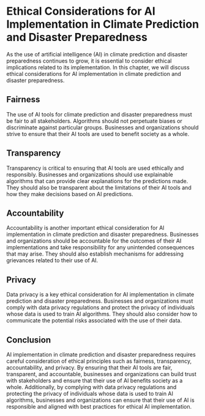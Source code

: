 Ethical Considerations for AI Implementation in Climate Prediction and Disaster Preparedness
==================================================================================================================================================================================

As the use of artificial intelligence (AI) in climate prediction and disaster preparedness continues to grow, it is essential to consider ethical implications related to its implementation. In this chapter, we will discuss ethical considerations for AI implementation in climate prediction and disaster preparedness.

Fairness
--------

The use of AI tools for climate prediction and disaster preparedness must be fair to all stakeholders. Algorithms should not perpetuate biases or discriminate against particular groups. Businesses and organizations should strive to ensure that their AI tools are used to benefit society as a whole.

Transparency
------------

Transparency is critical to ensuring that AI tools are used ethically and responsibly. Businesses and organizations should use explainable algorithms that can provide clear explanations for the predictions made. They should also be transparent about the limitations of their AI tools and how they make decisions based on AI predictions.

Accountability
--------------

Accountability is another important ethical consideration for AI implementation in climate prediction and disaster preparedness. Businesses and organizations should be accountable for the outcomes of their AI implementations and take responsibility for any unintended consequences that may arise. They should also establish mechanisms for addressing grievances related to their use of AI.

Privacy
-------

Data privacy is a key ethical consideration for AI implementation in climate prediction and disaster preparedness. Businesses and organizations must comply with data privacy regulations and protect the privacy of individuals whose data is used to train AI algorithms. They should also consider how to communicate the potential risks associated with the use of their data.

Conclusion
----------

AI implementation in climate prediction and disaster preparedness requires careful consideration of ethical principles such as fairness, transparency, accountability, and privacy. By ensuring that their AI tools are fair, transparent, and accountable, businesses and organizations can build trust with stakeholders and ensure that their use of AI benefits society as a whole. Additionally, by complying with data privacy regulations and protecting the privacy of individuals whose data is used to train AI algorithms, businesses and organizations can ensure that their use of AI is responsible and aligned with best practices for ethical AI implementation.

